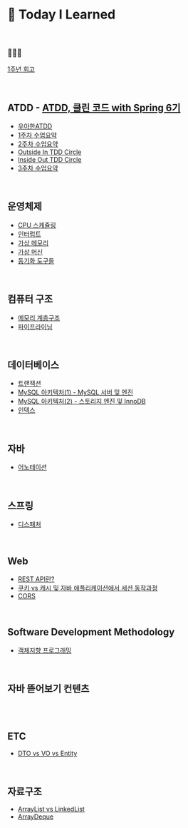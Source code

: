 # 📂 Today I Learned

<br>

<h3>🧑🏻‍🏫</h3>

[1주년 회고](https://github.com/JohnPrk/TIL/tree/main/Review/1%EC%A3%BC%EB%85%84%20%ED%9A%8C%EA%B3%A0)


<br>

## ATDD - [ATDD, 클린 코드 with Spring 6기](https://edu.nextstep.camp/s/hAciHKm5)
* [우아한ATDD](https://github.com/JohnPrk/TIL/tree/main/ATDD/%EC%9A%B0%EC%95%84%ED%95%9CATDD)
* [1주차 수업요약](https://github.com/JohnPrk/TIL/tree/main/ATDD/1%EC%A3%BC%EC%B0%A8)
* [2주차 수업요약](https://github.com/JohnPrk/TIL/tree/main/ATDD/2%EC%A3%BC%EC%B0%A8)
* [Outside In TDD Circle](https://github.com/JohnPrk/TIL/tree/main/ATDD/Outside%20In%20TDD%20Circle)
* [Inside Out TDD Circle](https://github.com/JohnPrk/TIL/tree/main/ATDD/Inside%20Out%20TDD%20Circle)
* [3주차 수업요약](https://github.com/JohnPrk/TIL/tree/main/ATDD/3%EC%A3%BC%EC%B0%A8)

<br>

## 운영체제
* [CPU 스케쥴링](https://github.com/JohnPrk/TIL/tree/main/OS/CPU%20%EC%8A%A4%EC%BC%80%EC%A5%B4%EB%A7%81)
* [인터럽트](https://github.com/JohnPrk/TIL/tree/main/OS/%EC%9D%B8%ED%84%B0%EB%9F%BD%ED%8A%B8)
* [가상 메모리](https://github.com/JohnPrk/TIL/blob/main/OS/%EA%B0%80%EC%83%81%20%EB%A9%94%EB%AA%A8%EB%A6%AC/README.md)
* [가상 머신](https://github.com/JohnPrk/TIL/tree/main/OS/%EA%B0%80%EC%83%81%20%EB%A8%B8%EC%8B%A0)
* [동기화 도구들](https://github.com/JohnPrk/TIL/tree/main/OS/%EB%8F%99%EA%B8%B0%ED%99%94%20%EB%8F%84%EA%B5%AC%EB%93%A4)

<br>

## 컴퓨터 구조
* [메모리 계층구조](https://github.com/JohnPrk/TIL/tree/main/Computer%20Architecture/%EB%A9%94%EB%AA%A8%EB%A6%AC%20%EA%B3%84%EC%B8%B5%EA%B5%AC%EC%A1%B0)
* [파이프라이닝](https://github.com/JohnPrk/TIL/tree/main/Computer%20Architecture/%ED%8C%8C%EC%9D%B4%ED%94%84%EB%9D%BC%EC%9D%B4%EB%8B%9D)

<br>

## 데이터베이스
* [트랜잭션](https://github.com/JohnPrk/TIL/tree/main/DB/Transcation)
* [MySQL 아키텍처(1) - MySQL 서버 및 엔진](https://github.com/JohnPrk/TIL/tree/main/DB/MySQL%20%EC%95%84%ED%82%A4%ED%85%8D%EC%B2%98(1)%20-%20MySQL%20%EC%84%9C%EB%B2%84%20%EB%B0%8F%20%EC%97%94%EC%A7%84)
* [MySQL 아키텍처(2) - 스토리지 엔진 및 InnoDB](https://github.com/JohnPrk/TIL/tree/main/DB/MySQL%20%EC%95%84%ED%82%A4%ED%85%8D%EC%B2%98(2)%20-%20%EC%8A%A4%ED%86%A0%EB%A6%AC%EC%A7%80%20%EC%97%94%EC%A7%84%20%EB%B0%8F%20InnoDB)
* [인덱스](https://github.com/JohnPrk/TIL/tree/main/DB/%EC%9D%B8%EB%8D%B1%EC%8A%A4)
<br>

## 자바
* [어노테이션](https://github.com/JohnPrk/TIL/tree/main/JAVA/%EC%96%B4%EB%85%B8%ED%85%8C%EC%9D%B4%EC%85%98)

<br>

## 스프링
* [디스패처 ](https://github.com/JohnPrk/TIL/tree/main/Spring/%EB%94%94%EC%8A%A4%ED%8C%A8%EC%B2%98%20%EC%84%9C%EB%B8%94%EB%A6%BF)

<br>

## Web
* [REST API란?](https://github.com/JohnPrk/TIL/blob/main/Web/REST%20API%EB%9E%80%3F.md)
* [쿠키 vs 캐시 및 자바 애플리케이션에서 세션 동작과정](https://github.com/JohnPrk/TIL/tree/main/Web/%EC%BF%A0%ED%82%A4%20vs%20%EC%84%B8%EC%85%98)
* [CORS](https://github.com/JohnPrk/TIL/tree/main/Web/CORS)

<br>


## Software Development Methodology
* [객체지향 프로그래밍](https://github.com/JohnPrk/TIL/tree/main/Software%20Development%20Methodology/%EA%B0%9D%EC%B2%B4%EC%A7%80%ED%96%A5%20%ED%94%84%EB%A1%9C%EA%B7%B8%EB%9E%98%EB%B0%8D)


<br>

## 자바 뜯어보기 컨텐츠
<br>
<br>

## ETC
* [DTO vs VO vs Entity](https://github.com/JohnPrk/TIL/blob/main/Spring/Entity%20vs%20DTO%20vs%20VO/README.md)
<br>

## 자료구조
* [ArrayList vs LinkedList](https://github.com/JohnPrk/TIL/tree/main/Data%20Structure/ArrayList%20vs%20LinkedList)
* [ArrayDeque](https://github.com/JohnPrk/TIL/blob/main/Data%20Structure/ArrayDeque/README.md)

<br>

